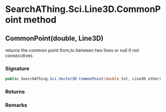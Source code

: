 # SearchAThing.Sci.Line3D.CommonPoint method
## CommonPoint(double, Line3D)
returns the common point from,to between two lines or null if not consecutives

### Signature
```csharp
public SearchAThing.Sci.Vector3D CommonPoint(double tol, Line3D other)
```
### Returns

### Remarks

